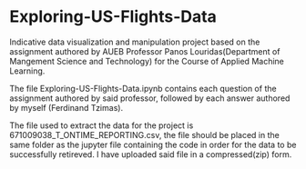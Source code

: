 # Exploring-US-Flights-Data
Indicative data visualization and manipulation project based on the assignment authored by AUEB Professor Panos Louridas(Department of Mangement Science and Technology) for the Course of Applied Machine Learning.

The file Exploring-US-Flights-Data.ipynb contains each question of the assignment authored by said professor, followed by each answer authored by myself (Ferdinand Tzimas).

The file used to extract the data for the project is 671009038_T_ONTIME_REPORTING.csv, the file should be placed in the same folder as the jupyter file containing the code in order for the data to be successfully retireved. I have uploaded said file in a compressed(zip) form.

